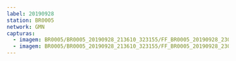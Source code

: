 ```yaml
---
label: 20190928
station: BR0005
network: GMN
capturas:
  - imagem: BR0005/BR0005_20190928_213610_323155/FF_BR0005_20190928_230337_793_0145408.fits_maxpixel.jpg
  - imagem: BR0005/BR0005_20190928_213610_323155/FF_BR0005_20190928_230137_554_0142080.fits_maxpixel.jpg
---
```

